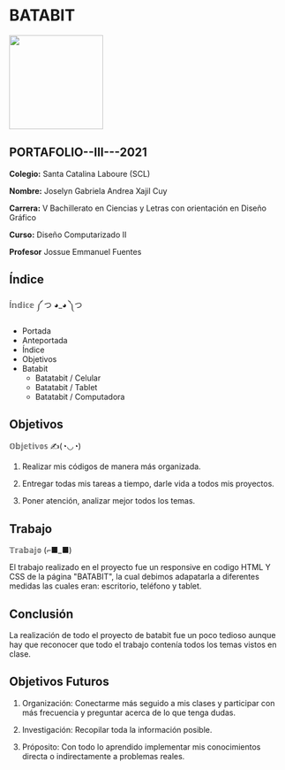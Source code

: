 # BATABIT 
<img width="170px" src="https://static.wixstatic.com/media/d1b317_30d85a06c73e4bc7bf0952829a1cddb1~mv1.png/v1/crop/x_0,y_4,w_775,h_349/fill/w_408,h_172,al_c,q_85,usm_0.66_1.00_0.01/d1b317_30d85a06c73e4bc7bf0952829a1cddb1~mv1.webp">

## PORTAFOLIO--III---2021

**Colegio:** Santa Catalina Laboure (SCL)

**Nombre:** Joselyn Gabriela Andrea Xajil Cuy

**Carrera:** V Bachillerato en Ciencias y Letras con orientación en Diseño Gráfico

**Curso:** Diseño Computarizado II

**Profesor** Jossue Emmanuel Fuentes


## Índice
Í𝕟𝕕𝕚𝕔𝕖 ༼ つ ◕_◕ ༽つ
- Portada
- Anteportada
- Índice
- Objetivos
- Batabit
  -  Batatabit / Celular
  -  Batatabit / Tablet
  -  Batatabit / Computadora


## Objetivos
 𝕆𝕓𝕛𝕖𝕥𝕚𝕧𝕠𝕤 ✍(◔◡◔)

1. Realizar mis códigos de manera más organizada.

2. Entregar todas mis tareas a tiempo, darle vida a todos mis proyectos.

3. Poner atención, analizar mejor todos los temas.
 

## Trabajo
𝕋𝕣𝕒𝕓𝕒𝕛𝕠 (⌐■_■)

El trabajo realizado en el proyecto fue un responsive en codigo HTML Y CSS de la página "BATABIT", la cual debimos adapatarla a diferentes medidas las cuales eran: escritorio, teléfono y tablet.


## Conclusión
La realización de todo el proyecto de batabit fue un poco tedioso aunque hay que reconocer que todo el trabajo contenía todos los temas vistos en clase.

## Objetivos Futuros
 
1. Organización: Conectarme más seguido a mis clases y participar con más frecuencia y preguntar acerca de lo que tenga dudas.

2. Investigación: Recopilar toda la información posible.

3. Próposito: Con todo lo aprendido implementar mis conocimientos directa o indirectamente a problemas reales.
